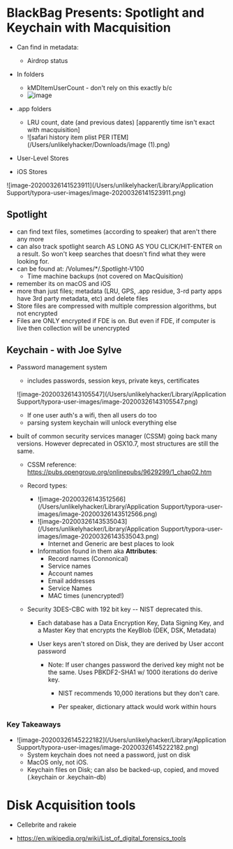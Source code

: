 # BlackBag Presents: Spotlight and Keychain with Macquisition

- Can find in metadata:
	- Airdrop status
- In folders
	- kMDItemUserCount - don't rely on this exactly b/c 
	- ![image](/Users/unlikelyhacker/Downloads/image.png)
- .app folders
	- LRU count, date (and previous dates) [apparently time isn't exact with macquisition]
	- ![safari history item plist PER ITEM](/Users/unlikelyhacker/Downloads/image (1).png)

- User-Level Stores

- iOS Stores

![image-20200326141523911](/Users/unlikelyhacker/Library/Application Support/typora-user-images/image-20200326141523911.png)



## Spotlight

- can find text files, sometimes (according to speaker) that aren't there any more
- can also track spotlight search AS LONG AS YOU CLICK/HIT-ENTER on a result. So won't keep searches that doesn't find what they were looking for.
- can be found at: /Volumes/*/.Spotlight-V100
  - Time machine backups (not covered on MacQuisition)
- remember its on macOS and iOS
- more than just files; metadata (LRU, GPS, .app residue, 3-rd party apps have 3rd party metadata, etc) and delete files
- Store files are compressed with multiple compression algorithms, but not encrypted
- Files are ONLY encrypted if FDE is on. But even if FDE, if computer is live then collection will be unencrypted



## Keychain - with Joe Sylve

- Password management system

  - includes passwords, session keys, private keys, certificates

  ![image-20200326143105547](/Users/unlikelyhacker/Library/Application Support/typora-user-images/image-20200326143105547.png)

  - If one user auth's a wifi, then all users do too
  - parsing system keychain will unlock everything else

- built of common security services manager (CSSM) going back many versions. However deprecated in OSX10.7, most structures are still the same.

  - CSSM reference: <https://pubs.opengroup.org/onlinepubs/9629299/1_chap02.htm>

  - Record types:

    - ![image-20200326143512566](/Users/unlikelyhacker/Library/Application Support/typora-user-images/image-20200326143512566.png)
    - ![image-20200326143535043](/Users/unlikelyhacker/Library/Application Support/typora-user-images/image-20200326143535043.png)
      - Internet and Generic are best places to look
    - Information found in them aka **Attributes**:
      - Record names (Connonical)
      - Service names
      - Account names
      - Email addresses
      - Service Names
      - MAC times (unencrypted!)

  - Security 3DES-CBC with 192 bit key -- NIST deprecated this.

    - Each database has a Data Encryption Key, Data Signing Key, and a Master Key that encrypts the KeyBlob (DEK, DSK, Metadata)

    - User keys aren't stored on Disk, they are derived by User accont password

      - Note: If user changes password the derived key might not be the same. Uses PBKDF2-SHA1 w/ 1000 iterations do derive key. 

        - NIST recommends 10,000 iterations but they don't care. 

        - Per speaker, dictionary attack would work within hours

          

### Key Takeaways 

- ![image-20200326145222182](/Users/unlikelyhacker/Library/Application Support/typora-user-images/image-20200326145222182.png)
  - System keychain does not need a password, just on disk
  - MacOS only, not iOS.
  - Keychain files on Disk; can also be backed-up, copied, and moved (.keychain or .keychain-db)



# Disk Acquisition tools

- Cellebrite and rakeie

- <https://en.wikipedia.org/wiki/List_of_digital_forensics_tools>
